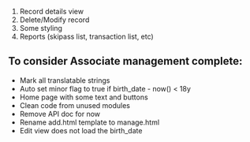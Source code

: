 1. Record details view
2. Delete/Modify record
3. Some styling
4. Reports (skipass list, transaction list, etc)

## To consider Associate management complete:
- Mark all translatable strings
- Auto set minor flag to true if birth_date - now() < 18y
- Home page with some text and buttons
- Clean code from unused modules
- Remove API doc for now
- Rename add.html template to manage.html
- Edit view does not load the birth_date